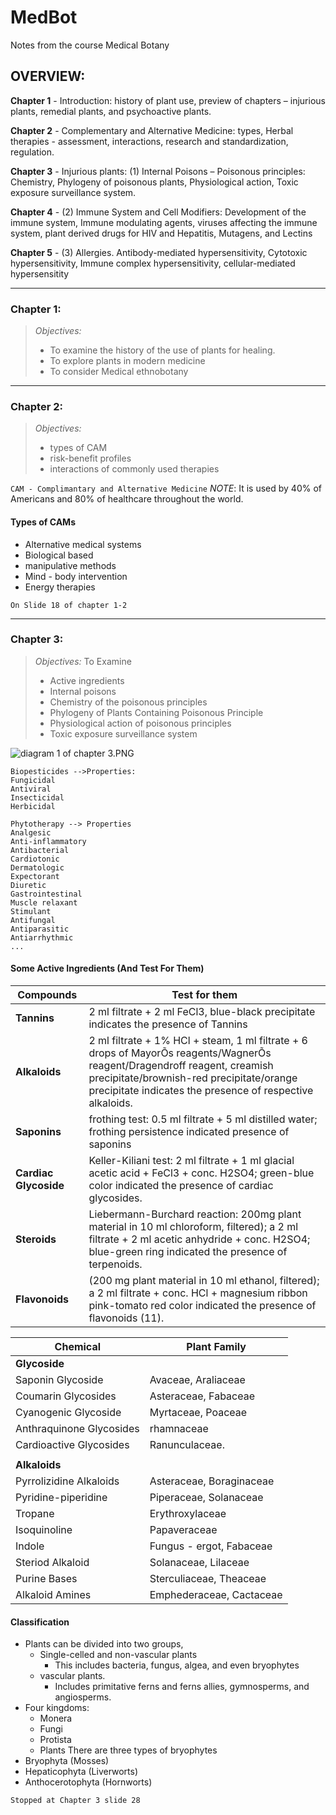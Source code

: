 # MedBot
Notes from the course Medical Botany

## OVERVIEW: 
**Chapter 1** - Introduction: history of plant use, preview of chapters – injurious plants, remedial plants, and psychoactive plants.

**Chapter 2** - Complementary and Alternative Medicine: types, Herbal therapies  - assessment, interactions, research and standardization, regulation.

**Chapter 3** - Injurious plants: (1) Internal Poisons – Poisonous principles: Chemistry, Phylogeny of poisonous plants, Physiological action, Toxic exposure surveillance system.

**Chapter 4** - (2) Immune System and Cell Modifiers: Development of the immune system, Immune modulating agents, viruses affecting the immune system, plant
derived drugs for HIV and Hepatitis, Mutagens, and Lectins

**Chapter 5** - (3) Allergies. Antibody-mediated hypersensitivity, Cytotoxic hypersensitivity, Immune complex hypersensitivity, cellular-mediated hypersensitity

---
### **Chapter 1:**

>_Objectives:_
>* To examine the history of the use of plants for healing.
>* To explore plants in modern medicine
>* To consider Medical ethnobotany

___
### **Chapter 2:**

>_Objectives:_
>* types of CAM
>* risk-benefit profiles
>* interactions of commonly used therapies

`CAM - Complimantary and Alternative Medicine`
*NOTE*: It is used by 40% of Americans and 80% of healthcare throughout the world.

#### **Types of CAMs**

+ Alternative medical systems
+ Biological based
+ manipulative methods
+ Mind - body intervention
+ Energy therapies


```
On Slide 18 of chapter 1-2
```


-----

### **Chapter 3:**

>_Objectives:_ To Examine
>* Active ingredients
>* Internal poisons
>* Chemistry of the poisonous principles
>* Phylogeny of Plants Containing Poisonous Principle
>* Physiological action of poisonous principles
>* Toxic exposure surveillance system

![diagram 1 of chapter 3.PNG](https://i.imgur.com/tmdNubt.png)

```
Biopesticides -->Properties:
Fungicidal
Antiviral
Insecticidal
Herbicidal
```
```
Phytotherapy --> Properties
Analgesic
Anti-inflammatory
Antibacterial
Cardiotonic
Dermatologic
Expectorant
Diuretic
Gastrointestinal
Muscle relaxant
Stimulant
Antifungal
Antiparasitic
Antiarrhythmic
...
```
#### Some Active Ingredients (And Test For Them)
| Compounds | Test for them |
|---|---|
|**Tannins** | 2 ml filtrate + 2 ml FeCl3, blue-black precipitate indicates the presence of Tannins|
|**Alkaloids** |2 ml filtrate + 1% HCl + steam, 1 ml filtrate + 6 drops of MayorÕs reagents/WagnerÕs reagent/Dragendroff reagent, creamish precipitate/brownish-red precipitate/orange precipitate indicates the presence of respective alkaloids.|
|**Saponins** |frothing test: 0.5 ml filtrate + 5 ml distilled water; frothing persistence indicated presence of saponins|
|**Cardiac Glycoside** | Keller-Kiliani test: 2 ml filtrate + 1 ml glacial acetic acid + FeCl3 + conc. H2SO4; green-blue color indicated the presence of cardiac glycosides.|
|**Steroids** | Liebermann-Burchard reaction: 200mg plant material in 10 ml chloroform, filtered); a 2 ml filtrate + 2 ml acetic anhydride + conc. H2SO4; blue-green ring indicated the presence of terpenoids.|
|**Flavonoids** | (200 mg plant material in 10 ml ethanol, filtered); a 2 ml filtrate + conc. HCl + magnesium ribbon pink-tomato red color indicated the presence of flavonoids (11).|

|Chemical|Plant Family|
|---|---|
|**Glycoside**| |
|Saponin Glycoside| Avaceae, Araliaceae|
|Coumarin Glycosides| Asteraceae, Fabaceae|
|Cyanogenic Glycoside| Myrtaceae, Poaceae|
|Anthraquinone Glycosides| rhamnaceae|
|Cardioactive Glycosides| Ranunculaceae.|
| | |
|**Alkaloids**| |
|Pyrrolizidine Alkaloids| Asteraceae, Boraginaceae|
|Pyridine-piperidine|Piperaceae, Solanaceae|
|Tropane| Erythroxylaceae|
|Isoquinoline| Papaveraceae|
|Indole| Fungus - ergot, Fabaceae|
|Steriod Alkaloid| Solanaceae, Lilaceae|
|Purine Bases| Sterculiaceae, Theaceae|
|Alkaloid Amines| Emphederaceae, Cactaceae|

#### Classification
* Plants can be divided into two groups,
	+ Single-celled and non-vascular plants
		- This includes bacteria, fungus, algea, and even bryophytes
    + vascular plants. 
    	- Includes primitative ferns and ferns allies, gymnosperms, and angiosperms.
* Four kingdoms: 
	+ Monera
	+ Fungi
	+ Protista
	+ Plants
There are three types of bryophytes
* Bryophyta (Mosses)
* Hepaticophyta (Liverworts)
* Anthocerotophyta (Hornworts)

`Stopped at Chapter 3 slide 28`
